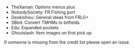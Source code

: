 - TheXaman: Options menus plus
- NobodySociety: FR Fishing port
- Deokishisu: General ideas from FRLG+
- SBird: Convert TMHMs to bitfields
- Edu: Expanded pockets
- Ghoulslash: Item images on first pick up

If someone is missing from the credit list please open an issue.
